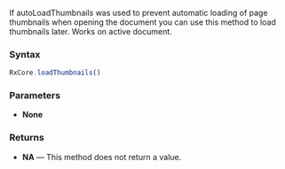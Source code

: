 If autoLoadThumbnails was used to prevent automatic loading of page thumbnails when opening the document you can use this method to load thumbnails later. Works on active
document.

### Syntax

```typescript
RxCore.loadThumbnails()
```

### Parameters

- **None**

### Returns

- **NA** — This method does not return a value.